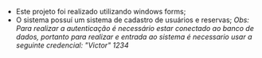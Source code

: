 - Este projeto foi realizado utilizando windows forms;
- O sistema possuí um sistema de cadastro de usuários e reservas;
*Obs: Para realizar a autenticação é necessário estar conectado ao banco de dados, portanto para realizar e entrada ao sistema é necessario usar a seguinte credencial: "Victor" 1234*
